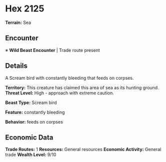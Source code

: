 # Hex 2125

**Terrain:** Sea

## Encounter
※ **Wild Beast Encounter** | Trade route present

## Details
A Scream bird with constantly bleeding that feeds on corpses.

**Territory:** This creature has claimed this area of sea as its hunting ground.
**Threat Level:** High - approach with extreme caution.

**Beast Type:** Scream bird

**Feature:** constantly bleeding

**Behavior:** feeds on corpses

## Economic Data
**Trade Routes:** 1
**Resources:** General resources
**Economic Activity:** General trade
**Wealth Level:** 9/10
